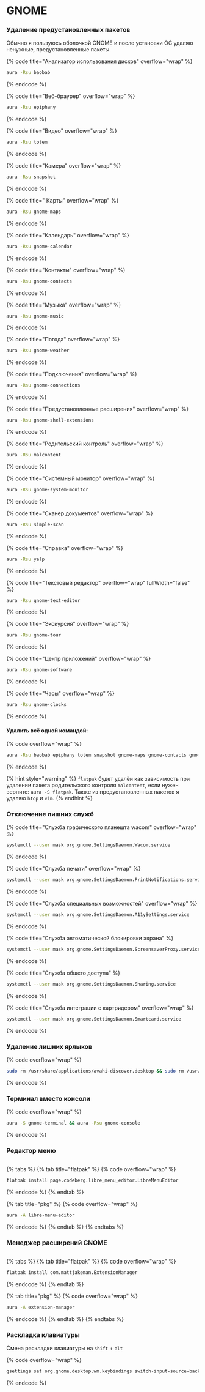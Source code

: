 # GNOME

### Удаление предустановленных пакетов

Обычно я пользуюсь оболочкой GNOME и после установки ОС удаляю ненужные, предустановленные пакеты.

{% code title="Анализатор использования дисков" overflow="wrap" %}
```bash
aura -Rsu baobab
```
{% endcode %}

{% code title="Веб-брауpер" overflow="wrap" %}
```bash
aura -Rsu epiphany
```
{% endcode %}

{% code title="Видео" overflow="wrap" %}
```bash
aura -Rsu totem
```
{% endcode %}

{% code title="Камера" overflow="wrap" %}
```bash
aura -Rsu snapshot
```
{% endcode %}

{% code title=" Карты" overflow="wrap" %}
```bash
aura -Rsu gnome-maps
```
{% endcode %}

{% code title="Календарь" overflow="wrap" %}
```bash
aura -Rsu gnome-calendar
```
{% endcode %}

{% code title="Контакты" overflow="wrap" %}
```bash
aura -Rsu gnome-contacts
```
{% endcode %}

{% code title="Музыка" overflow="wrap" %}
```bash
aura -Rsu gnome-music
```
{% endcode %}

{% code title="Погода" overflow="wrap" %}
```bash
aura -Rsu gnome-weather
```
{% endcode %}

{% code title="Подключения" overflow="wrap" %}
```bash
aura -Rsu gnome-connections
```
{% endcode %}

{% code title="Предустановленные расширения" overflow="wrap" %}
```bash
aura -Rsu gnome-shell-extensions
```
{% endcode %}

{% code title="Родительский контроль" overflow="wrap" %}
```bash
aura -Rsu malcontent
```
{% endcode %}

{% code title="Системный монитор" overflow="wrap" %}
```bash
aura -Rsu gnome-system-monitor
```
{% endcode %}

{% code title="Сканер документов" overflow="wrap" %}
```bash
aura -Rsu simple-scan
```
{% endcode %}

{% code title="Справка" overflow="wrap" %}
```bash
aura -Rsu yelp
```
{% endcode %}

{% code title="Текстовый редактор" overflow="wrap" fullWidth="false" %}
```bash
aura -Rsu gnome-text-editor
```
{% endcode %}

{% code title="Экскурсия" overflow="wrap" %}
```bash
aura -Rsu gnome-tour
```
{% endcode %}

{% code title="Центр приложений" overflow="wrap" %}
```bash
aura -Rsu gnome-software
```
{% endcode %}

{% code title="Часы" overflow="wrap" %}
```bash
aura -Rsu gnome-clocks
```
{% endcode %}

#### Удалить всё одной командой:

{% code overflow="wrap" %}
```bash
aura -Rsu baobab epiphany totem snapshot gnome-maps gnome-contacts gnome-music gnome-weather gnome-connections simple-scan yelp gnome-text-editor gnome-tour gnome-software gnome-clocks gnome-calendar gnome-characters gnome-system-monitor gnome-font-viewer gnome-logs gnome-remote-desktop gnome-shell-extensions gnome-backgrounds gnome-user-docs gnome-user-share gnome-menus malcontent evince sushi loupe orca rygel gvfs-afc gvfs-dnssd gvfs-goa gvfs-gphoto2 gvfs-mtp gvfs-nfs gvfs-smb gvfs-wsdd gvfs-google gvfs-onedrive htop vim nm-connection-editor network-manager-applet
```
{% endcode %}

{% hint style="warning" %}
`flatpak` будет удалён как зависимость при удалении пакета родительского контроля `malcontent`, если нужен верните: `aura -S flatpak`. Также из предустановленных пакетов я удаляю `htop` и `vim`.
{% endhint %}



### Отключение лишних служб

{% code title="Служба графического планешта wacom" overflow="wrap" %}
```bash
systemctl --user mask org.gnome.SettingsDaemon.Wacom.service
```
{% endcode %}

{% code title="Служба печати" overflow="wrap" %}
```bash
systemctl --user mask org.gnome.SettingsDaemon.PrintNotifications.service
```
{% endcode %}

{% code title="Служба специальных возможностей" overflow="wrap" %}
```bash
systemctl --user mask org.gnome.SettingsDaemon.A11ySettings.service
```
{% endcode %}

{% code title="Служба автоматической блокировки экрана" %}
```bash
systemctl --user mask org.gnome.SettingsDaemon.ScreensaverProxy.service
```
{% endcode %}

{% code title="Служба общего доступа" %}
```bash
systemctl --user mask org.gnome.SettingsDaemon.Sharing.service
```
{% endcode %}

{% code title="Служба интеграции с картридером" overflow="wrap" %}
```bash
systemctl --user mask org.gnome.SettingsDaemon.Smartcard.service
```
{% endcode %}



### Удаление лишних ярлыков

{% code overflow="wrap" %}
```bash
sudo rm /usr/share/applications/avahi-discover.desktop && sudo rm /usr/share/applications/bssh.desktop && sudo rm /usr/share/applications/bvnc.desktop && sudo rm /usr/share/applications/qv4l2.desktop && sudo rm /usr/share/applications/qvidcap.desktop && sudo rm /usr/share/applications/wine.desktop && sudo rm /usr/share/applications/org.gnome.OnlineAccounts.OAuth2.desktop && sudo rm /usr/share/applications/nautilus-autorun-software.desktop && sudo rm /usr/share/applications/gcm-import.desktop && sudo rm /usr/share/applications/org.gnome.Extensions.desktop
```
{% endcode %}



### Терминал вместо консоли

{% code overflow="wrap" %}
```bash
aura -S gnome-terminal && aura -Rsu gnome-console
```
{% endcode %}



### Редактор меню

<figure><img src="../../.gitbook/assets/libre-menu-editor.png" alt=""><figcaption></figcaption></figure>

{% tabs %}
{% tab title="flatpak" %}
{% code overflow="wrap" %}
```bash
flatpak install page.codeberg.libre_menu_editor.LibreMenuEditor
```
{% endcode %}
{% endtab %}

{% tab title="pkg" %}
{% code overflow="wrap" %}
```bash
aura -A libre-menu-editor
```
{% endcode %}
{% endtab %}
{% endtabs %}



### Менеджер расширений GNOME

<figure><img src="../../.gitbook/assets/extension-manager.png" alt=""><figcaption></figcaption></figure>

{% tabs %}
{% tab title="flatpak" %}
{% code overflow="wrap" %}
```bash
flatpak install com.mattjakeman.ExtensionManager
```
{% endcode %}
{% endtab %}

{% tab title="pkg" %}
{% code overflow="wrap" %}
```bash
aura -A extension-manager
```
{% endcode %}
{% endtab %}
{% endtabs %}



### Раскладка клавиатуры

Смена раскладки клавиатуры на `shift` + `alt`

{% code overflow="wrap" %}
```bash
gsettings set org.gnome.desktop.wm.keybindings switch-input-source-backward "['<Shift>Alt_L']" && gsettings set org.gnome.desktop.wm.keybindings switch-input-source "['<Alt>Shift_L']"
```
{% endcode %}

